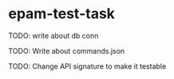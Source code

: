 # epam-test-task

TODO: write about db conn

TODO: Write about commands.json

TODO: Change API signature to make it testable

